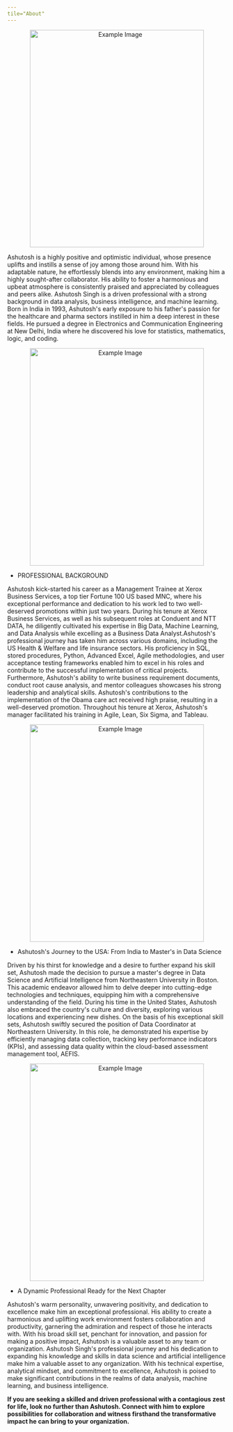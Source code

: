 ```yaml
---
tile="About"
---
```

<div align="center">
    <img src="/about/SA3.jpg" alt="Example Image" width="400" height="500">
</div>

Ashutosh is a highly positive and optimistic individual, whose presence uplifts and instills a sense of joy among those around him. With his adaptable nature, he effortlessly blends into any environment, making him a highly sought-after collaborator. His ability to foster a harmonious and upbeat atmosphere is consistently praised and appreciated by colleagues and peers alike. Ashutosh Singh is a driven professional with a strong background in data analysis, business intelligence, and machine learning. Born in India in 1993, Ashutosh's early exposure to his father's passion for the healthcare and pharma sectors instilled in him a deep interest in these fields. He pursued a degree in Electronics and Communication Engineering at New Delhi, India where he discovered his love for statistics, mathematics, logic, and coding.

<div align="center">
    <img src="/about/SA1.jpg" alt="Example Image" width="400" height="500">
</div>

- PROFESSIONAL BACKGROUND

Ashutosh kick-started his career as a Management Trainee at Xerox Business Services, a top tier Fortune 100 US based MNC, where his exceptional performance and dedication to his work led to two well-deserved promotions within just two years. During his tenure at Xerox Business Services, as well as his subsequent roles at Conduent and NTT DATA, he diligently cultivated his expertise in Big Data, Machine Learning, and Data Analysis while excelling as a Business Data Analyst.Ashutosh's professional journey has taken him across various domains, including the US Health & Welfare and life insurance sectors. His proficiency in SQL, stored procedures, Python, Advanced Excel, Agile methodologies, and user acceptance testing frameworks enabled him to excel in his roles and contribute to the successful implementation of critical projects. Furthermore, Ashutosh's ability to write business requirement documents, conduct root cause analysis, and mentor colleagues showcases his strong leadership and analytical skills. Ashutosh's contributions to the implementation of the Obama care act received high praise, resulting in a well-deserved promotion. Throughout his tenure at Xerox, Ashutosh's manager facilitated his training in Agile, Lean, Six Sigma, and Tableau.

<div align="center">
    <img src="/about/SA4.jpeg" alt="Example Image" width="400" height="500">
</div>

- Ashutosh's Journey to the USA: From India to Master's in Data Science

Driven by his thirst for knowledge and a desire to further expand his skill set, Ashutosh made the decision to pursue a master's degree in Data Science and Artificial Intelligence from Northeastern University in Boston. This academic endeavor allowed him to delve deeper into cutting-edge technologies and techniques, equipping him with a comprehensive understanding of the field. During his time in the United States, Ashutosh also embraced the country's culture and diversity, exploring various locations and experiencing new dishes. On the basis of his exceptional skill sets, Ashutosh swiftly secured the position of Data Coordinator at Northeastern University. In this role, he demonstrated his expertise by efficiently managing data collection, tracking key performance indicators (KPIs), and assessing data quality within the cloud-based assessment management tool, AEFIS. 

<div align="center">
    <img src="/about/SA6.jpeg" alt="Example Image" width="400" height="500">
</div>

- A Dynamic Professional Ready for the Next Chapter

Ashutosh's warm personality, unwavering positivity, and dedication to excellence make him an exceptional professional. His ability to create a harmonious and uplifting work environment fosters collaboration and productivity, garnering the admiration and respect of those he interacts with. With his broad skill set, penchant for innovation, and passion for making a positive impact, Ashutosh is a valuable asset to any team or organization. Ashutosh Singh's professional journey and his dedication to expanding his knowledge and skills in data science and artificial intelligence make him a valuable asset to any organization. With his technical expertise, analytical mindset, and commitment to excellence, Ashutosh is poised to make significant contributions in the realms of data analysis, machine learning, and business intelligence.

**If you are seeking a skilled and driven professional with a contagious zest for life, look no further than Ashutosh. Connect with him to explore possibilities for collaboration and witness firsthand the transformative impact he can bring to your organization.**

